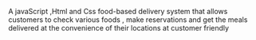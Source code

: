 A javaScript ,Html and Css food-based delivery system that allows customers to check various foods ,  make reservations and get the meals delivered  at the convenience of their locations at customer friendly 



